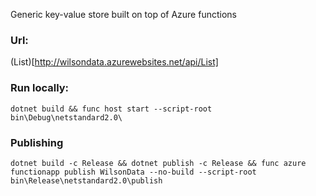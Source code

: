 Generic key-value store built on top of Azure functions

### Url: 

(List)[http://wilsondata.azurewebsites.net/api/List]

### Run locally:
```
dotnet build && func host start --script-root bin\Debug\netstandard2.0\
```

### Publishing
```
dotnet build -c Release && dotnet publish -c Release && func azure functionapp publish WilsonData --no-build --script-root bin\Release\netstandard2.0\publish
```
